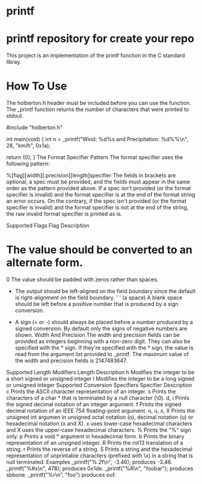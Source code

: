 # printf
# printf repository for create your repo

This project is an implementation of the printf function in the C standard libray.

# How To Use
The holberton.h header must be included before you can use the function. The _printf function returns the number of characters that were printed to stdout.

#include "holberton.h"

int main(void)
{
  int n = _printf("Wind: %d%s and Precipitation: %d%%\\n", 28, "km/h", 0x1a);

  return (0);
}
The Format Specifier Pattern
The format specifier uses the following pattern:

%[flag][width][.precision][length]specifier
The fields in brackets are optional, a spec must be provided, and the fields must appear in the same order as the pattern provided above. If a spec isn't provided (or the format specifier is invalid) and the format specifier is at the end of the format string an error occurs. On the contrary, if the spec isn't provided (or the format specifier is invalid) and the format specifier is not at the end of the string, the raw invalid format specifier is printed as is.

Supported Flags
Flag	Description
#	The value should be converted to an alternate form.
0	The value should be padded with zeros rather than spaces.
-	The output should be left-aligned on the field boundary since the default is right-alignment on the field boundary.
' '	(a space) A blank space should be left before a positive number that is produced by a sign conversion.
+	A sign (+ or -) should always be placed before a number produced by a signed conversion. By default only the signs of negative numbers are shown.
Width And Precision
The width and precision fields can be provided as integers beginning with a non-zero digit. They can also be specified with the * sign. If they're specified with the * sign, the value is read from the argument list provided to _printf. The maximum value of the width and precision fields is 2147483647.

Supported Length Modifiers
Length	Description
h	Modifies the integer to be a short signed or unsigned integer
l	Modifies the integer to be a long signed or unsigned integer
Supported Conversion Specifiers
Specifier	Description
c	Prints the ASCII character representation of an integer.
s	Prints the characters of a char * that is terminated by a null character (\0).
d, i	Prints the signed decimal notation of an integer argument.
f	Prints the signed decimal notation of an IEEE 754 floating-point argument.
o, u, x, X	Prints the unsigned int argumen in unsigned octal notation (o), decimal notation (u) or hexadecimal notation (x and X). x uses lower-case hexadecimal characters and X uses the upper-case hexadecimal characters.
%	Prints the "%" sign only.
p	Prints a void * argument in hexadecimal form.
b	Prints the binary representation of an unsigned integer.
R	Prints the rot13 translation of a string.
r	Prints the reverse of a string.
S	Prints a string and the hexadecimal representation of unprintable characters (prefixed with \x) in a string that is null terminated.
Examples
_printf("%.2f\n", -3.46); produces -3.46.
_printf("%#x\n", 478); produces 0x1de.
_printf("%R\n", "foobar"); produces sbbone.
_printf("%r\n", "foo") produces oof.
